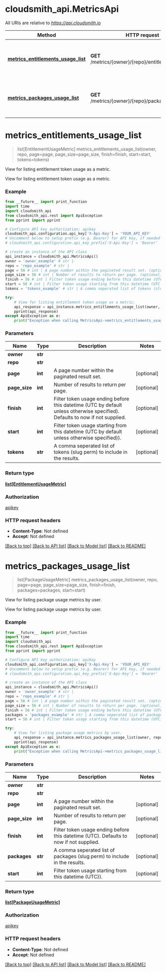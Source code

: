 # cloudsmith_api.MetricsApi

All URIs are relative to *https://api.cloudsmith.io*

Method | HTTP request | Description
------------- | ------------- | -------------
[**metrics_entitlements_usage_list**](MetricsApi.md#metrics_entitlements_usage_list) | **GET** /metrics/{owner}/{repo}/entitlements/usage/ | View for listing entitlement token usage as a metric.
[**metrics_packages_usage_list**](MetricsApi.md#metrics_packages_usage_list) | **GET** /metrics/{owner}/{repo}/packages/usage/ | View for listing package usage metrics by user.


# **metrics_entitlements_usage_list**
> list[EntitlementUsageMetric] metrics_entitlements_usage_list(owner, repo, page=page, page_size=page_size, finish=finish, start=start, tokens=tokens)

View for listing entitlement token usage as a metric.

View for listing entitlement token usage as a metric.

### Example 
```python
from __future__ import print_function
import time
import cloudsmith_api
from cloudsmith_api.rest import ApiException
from pprint import pprint

# Configure API key authorization: apikey
cloudsmith_api.configuration.api_key['X-Api-Key'] = 'YOUR_API_KEY'
# Uncomment below to setup prefix (e.g. Bearer) for API key, if needed
# cloudsmith_api.configuration.api_key_prefix['X-Api-Key'] = 'Bearer'

# create an instance of the API class
api_instance = cloudsmith_api.MetricsApi()
owner = 'owner_example' # str | 
repo = 'repo_example' # str | 
page = 56 # int | A page number within the paginated result set. (optional)
page_size = 56 # int | Number of results to return per page. (optional)
finish = 56 # int | Filter token usage ending before this datetime (UTC by default unless otherwise specified). Defaults to now if not supplied. (optional)
start = 56 # int | Filter token usage starting from this datetime (UTC by default unless otherwise specified)). (optional)
tokens = 'tokens_example' # str | A comma seperated list of tokens (slug perm) to include in the results. (optional)

try: 
    # View for listing entitlement token usage as a metric.
    api_response = api_instance.metrics_entitlements_usage_list(owner, repo, page=page, page_size=page_size, finish=finish, start=start, tokens=tokens)
    pprint(api_response)
except ApiException as e:
    print("Exception when calling MetricsApi->metrics_entitlements_usage_list: %s\n" % e)
```

### Parameters

Name | Type | Description  | Notes
------------- | ------------- | ------------- | -------------
 **owner** | **str**|  | 
 **repo** | **str**|  | 
 **page** | **int**| A page number within the paginated result set. | [optional] 
 **page_size** | **int**| Number of results to return per page. | [optional] 
 **finish** | **int**| Filter token usage ending before this datetime (UTC by default unless otherwise specified). Defaults to now if not supplied. | [optional] 
 **start** | **int**| Filter token usage starting from this datetime (UTC by default unless otherwise specified)). | [optional] 
 **tokens** | **str**| A comma seperated list of tokens (slug perm) to include in the results. | [optional] 

### Return type

[**list[EntitlementUsageMetric]**](EntitlementUsageMetric.md)

### Authorization

[apikey](../README.md#apikey)

### HTTP request headers

 - **Content-Type**: Not defined
 - **Accept**: Not defined

[[Back to top]](#) [[Back to API list]](../README.md#documentation-for-api-endpoints) [[Back to Model list]](../README.md#documentation-for-models) [[Back to README]](../README.md)

# **metrics_packages_usage_list**
> list[PackageUsageMetric] metrics_packages_usage_list(owner, repo, page=page, page_size=page_size, finish=finish, packages=packages, start=start)

View for listing package usage metrics by user.

View for listing package usage metrics by user.

### Example 
```python
from __future__ import print_function
import time
import cloudsmith_api
from cloudsmith_api.rest import ApiException
from pprint import pprint

# Configure API key authorization: apikey
cloudsmith_api.configuration.api_key['X-Api-Key'] = 'YOUR_API_KEY'
# Uncomment below to setup prefix (e.g. Bearer) for API key, if needed
# cloudsmith_api.configuration.api_key_prefix['X-Api-Key'] = 'Bearer'

# create an instance of the API class
api_instance = cloudsmith_api.MetricsApi()
owner = 'owner_example' # str | 
repo = 'repo_example' # str | 
page = 56 # int | A page number within the paginated result set. (optional)
page_size = 56 # int | Number of results to return per page. (optional)
finish = 56 # int | Filter token usage ending before this datetime (UTC). Defaults to now if not supplied. (optional)
packages = 'packages_example' # str | A comma seperated list of packages (slug perm) to include in the results. (optional)
start = 56 # int | Filter token usage starting from this datetime (UTC)). (optional)

try: 
    # View for listing package usage metrics by user.
    api_response = api_instance.metrics_packages_usage_list(owner, repo, page=page, page_size=page_size, finish=finish, packages=packages, start=start)
    pprint(api_response)
except ApiException as e:
    print("Exception when calling MetricsApi->metrics_packages_usage_list: %s\n" % e)
```

### Parameters

Name | Type | Description  | Notes
------------- | ------------- | ------------- | -------------
 **owner** | **str**|  | 
 **repo** | **str**|  | 
 **page** | **int**| A page number within the paginated result set. | [optional] 
 **page_size** | **int**| Number of results to return per page. | [optional] 
 **finish** | **int**| Filter token usage ending before this datetime (UTC). Defaults to now if not supplied. | [optional] 
 **packages** | **str**| A comma seperated list of packages (slug perm) to include in the results. | [optional] 
 **start** | **int**| Filter token usage starting from this datetime (UTC)). | [optional] 

### Return type

[**list[PackageUsageMetric]**](PackageUsageMetric.md)

### Authorization

[apikey](../README.md#apikey)

### HTTP request headers

 - **Content-Type**: Not defined
 - **Accept**: Not defined

[[Back to top]](#) [[Back to API list]](../README.md#documentation-for-api-endpoints) [[Back to Model list]](../README.md#documentation-for-models) [[Back to README]](../README.md)

